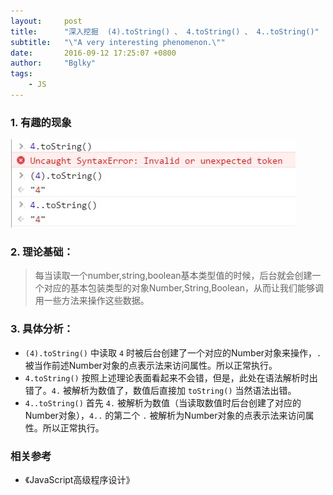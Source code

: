 ```yaml
---
layout:     post
title:      "深入挖掘  (4).toString() 、 4.toString() 、 4..toString()"
subtitle:   "\"A very interesting phenomenon.\""
date:       2016-09-12 17:25:07 +0800
author:     "Bglky"
tags:
    - JS
---
```


### 1. 有趣的现象
![有趣的现象](/img/2016/an-interesting-phenomenon.jpg)

### 2. 理论基础：
> 每当读取一个number,string,boolean基本类型值的时候，后台就会创建一个对应的基本包装类型的对象Number,String,Boolean，从而让我们能够调用一些方法来操作这些数据。

### 3. 具体分析：
- `(4).toString()` 中读取 `4` 时被后台创建了一个对应的Number对象来操作，`.` 被当作前述Number对象的点表示法来访问属性。所以正常执行。
- `4.toString()` 按照上述理论表面看起来不会错，但是，此处在语法解析时出错了。`4.` 被解析为数值了，数值后直接加 `toString()` 当然语法出错。
- `4..toString()` 首先 `4.` 被解析为数值（当读取数值时后台创建了对应的Number对象），`4..` 的第二个 `.` 被解析为Number对象的点表示法来访问属性。所以正常执行。

### 相关参考
- 《JavaScript高级程序设计》